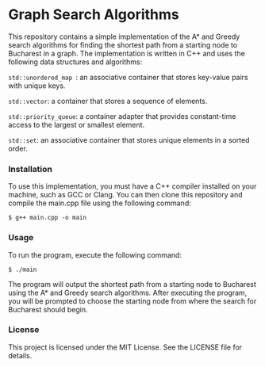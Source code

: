# Graph Search Algorithms
This repository contains a simple implementation of the A* and Greedy search algorithms for finding the shortest path from a starting node to Bucharest in a graph. The implementation is written in C++ and uses the following data structures and algorithms:

`std::unordered_map `: an associative container that stores key-value pairs with unique keys.

`std::vector`: a container that stores a sequence of elements.

`std::priority_queue`: a container adapter that provides constant-time access to the largest or smallest element.

`std::set`: an associative container that stores unique elements in a sorted order.

### Installation
To use this implementation, you must have a C++ compiler installed on your machine, such as GCC or Clang. You can then clone this repository and compile the main.cpp file using the following command:

```
$ g++ main.cpp -o main
```
### Usage
To run the program, execute the following command:
```
$ ./main
```
The program will output the shortest path from a starting node to Bucharest using the A* and Greedy search algorithms. After executing the program, you will be prompted to choose the starting node from where the search for Bucharest should begin.

### License
This project is licensed under the MIT License. See the LICENSE file for details.
